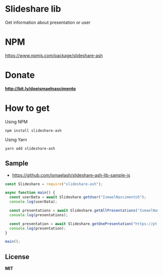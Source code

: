 # Slideshare lib
Get information about presentation or user

# NPM
https://www.npmjs.com/package/slideshare-ash

# Donate
**http://bit.ly/doeismaelnascimento**

# How to get

Using NPM

```
npm install slideshare-ash
```
Using Yarn 

```
yarn add slideshare-ash
```

## Sample
- https://github.com/ismaelash/slideshare-ash-lib-sample-js

```js
const Slideshare = require("slideshare-ash");

async function main() {
  const userData = await Slideshare.getUser("IsmaelNascimento5");
  console.log(userData);

  const presentations = await Slideshare.getAllPresentations("IsmaelNascimento5");
  console.log(presentations);

  const presentation = await Slideshare.getOnePresentation("https://pt.slideshare.net/IsmaelNascimento5/tecnologias-para-realidade-aumentadaar");
  console.log(presentation);
}

main();
```

## License
**MIT**
